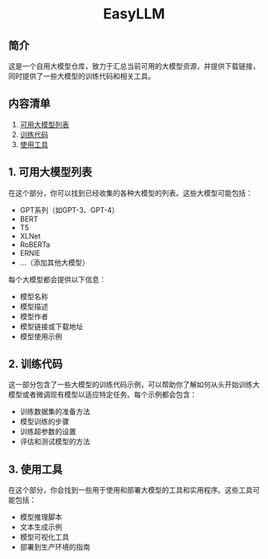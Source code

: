 <div align="center">
  <h1>EasyLLM</h1>
</div>

## 简介
这是一个自用大模型仓库，致力于汇总当前可用的大模型资源，并提供下载链接，同时提供了一些大模型的训练代码和相关工具。
## 内容清单
1. [可用大模型列表](#1-可用大模型列表)
2. [训练代码](#2-训练代码)
3. [使用工具](#3-使用工具)

## 1. 可用大模型列表
在这个部分，你可以找到已经收集的各种大模型的列表。这些大模型可能包括：

- GPT系列（如GPT-3、GPT-4）
- BERT
- T5
- XLNet
- RoBERTa
- ERNIE
- ...（添加其他大模型）

每个大模型都会提供以下信息：

- 模型名称
- 模型描述
- 模型作者
- 模型链接或下载地址
- 模型使用示例

## 2. 训练代码
这一部分包含了一些大模型的训练代码示例，可以帮助你了解如何从头开始训练大模型或者微调现有模型以适应特定任务。每个示例都会包含：

- 训练数据集的准备方法
- 模型训练的步骤
- 训练超参数的设置
- 评估和测试模型的方法

## 3. 使用工具
在这个部分，你会找到一些用于使用和部署大模型的工具和实用程序。这些工具可能包括：

- 模型推理脚本
- 文本生成示例
- 模型可视化工具
- 部署到生产环境的指南


